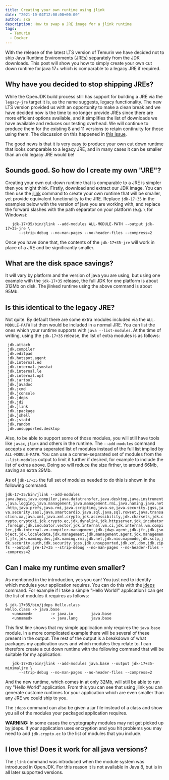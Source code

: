 ```yaml
---
title: Creating your own runtime using jlink
date: "2021-10-04T12:00:00+00:00"
author: sxa
description: How to swap a JRE image for a jlink runtime
tags:
  - Temurin
  - Docker
---
```


With the release of the latest LTS version of Temurin we have decided not to ship Java Runtime Environments (JREs) separately from the JDK downloads.
This post will show you how to simply create your own cut down runtime for java 17+ which is comparable to a legacy JRE if required.

## Why have you decided to stop shipping JREs?

While the OpenJDK build process still has support for building a JRE via the
`legacy-jre` target it is, as the name suggests, legacy functionality.  The
new LTS version provided us with an opportunity to make a clean break and we
have decided now is the time to no longer provide JREs since there are more
efficient options available, and it simplifies the list of downloads we have
available and reduces our testing overhead.  We will continue to produce
them for the existing 8 and 11 versions to retain continuity for those using
them.  The discussion on this happened in
[this issue](https://github.com/adoptium/temurin-build/issues/2683).

The good news is that it is very easy to produce your own cut down runtime
that looks comparable to a legacy JRE, and in many cases it can be smaller than
an old legacy JRE would be!

## Sounds good. So how do I create my own "JRE"?

Creating your own cut-down runtime that is comparable to a JRE is simpler
then you might think.  Firstly, download and extract our JDK image.  You can
then use the
[jlink](https://docs.oracle.com/en/java/javase/17/docs/specs/man/jlink.html)
command to create your own runtime that will be smaller, yet provide
equivalent functionality to the JRE.  Replace `jdk-17+35` in the examples
below with the version of java you are working with, and replace the forward
slashes with the path separator on your platform (e.g.  `\` for Windows):

```
   jdk-17+35/bin/jlink --add-modules ALL-MODULE-PATH --output jdk-17+35-jre \
      --strip-debug --no-man-pages --no-header-files --compress=2
```

Once you have done that, the contents of the `jdk-17+35-jre` will work in
place of a JRE and be significantly smaller.

## What are the disk space savings?

It will vary by platform and the version of java you are using, but using
one example with the `jdk-17+35` release, the full JDK for one platform is
about 312Mb on disk.  The jlinked runtime using the above command is about
95Mb.

## Is this identical to the legacy JRE?

Not quite. By default there are some extra modules included via the
`ALL-MODULE-PATH` list then would be included in a normal JRE. You can list
the ones which your runtime supports with `java --list-modules`. At the time
of writing, using the `jdk-17+35` release, the list of extra modules is as
follows:

```
 jdk.attach
 jdk.compiler
 jdk.editpad
 jdk.hotspot.agent
 jdk.internal.ed
 jdk.internal.jvmstat
 jdk.internal.le
 jdk.internal.opt
 jdk.jartool
 jdk.javadoc
 jdk.jcmd
 jdk.jconsole
 jdk.jdeps
 jdk.jdi
 jdk.jlink
 jdk.jpackage
 jdk.jshell
 jdk.jstatd
 jdk.random
 jdk.unsupported.desktop
```

Also, to be able to support some of those modules, you will still have tools
like `javac`, `jlink` and others in the runtime. The `--add-modules` command accepts a comma seperated list of modules
instead of the full list implied by `ALL-MODULE-PATH`. You can use a
comme-separated set of modules from the `--list-modules` output to limit it
further if desired, for example to include the list of extras above. Doing
so will reduce the size firther, to around 66Mb, saving an extra 29Mb.

As of `jdk-17+35` the full set of modules needed to do this is shown in the
following command:

`jdk-17+35/bin/jlink --add-modules java.base,java.compiler,java.datatransfer,java.desktop,java.instrument,java.logging,java.management,java.management.rmi,java.naming,java.net.http,java.prefs,java.rmi,java.scripting,java.se,java.security.jgss,java.security.sasl,java.smartcardio,java.sql,java.sql.rowset,java.transaction.xa,java.xml,java.xml.crypto,jdk.accessibility,jdk.charsets,jdk.crypto.cryptoki,jdk.crypto.ec,jdk.dynalink,jdk.httpserver,jdk.incubator.foreign,jdk.incubator.vector,jdk.internal.vm.ci,jdk.internal.vm.compiler,jdk.internal.vm.compiler.management,jdk.jdwp.agent,jdk.jfr,jdk.jsobject,jdk.localedata,jdk.management,jdk.management.agent,jdk.management.jfr,jdk.naming.dns,jdk.naming.rmi,jdk.net,jdk.nio.mapmode,jdk.sctp,jdk.security.auth,jdk.security.jgss,jdk.unsupported,jdk.xml.dom,jdk.zipfs --output jre-17+35 --strip-debug --no-man-pages --no-header-files --compress=2`

## Can I make my runtime even smaller?

As mentioned in the introduction, yes you can!  You just ned to identify which modules your
application requires.  You can do this with the
[jdeps](https://docs.oracle.com/en/java/javase/17/docs/specs/man/jdeps.html)
command.  For example if I take a simple "Hello World!" application I can
get the list of modules it requires as follows:

```
$ jdk-17+35/bin/jdeps Hello.class
Hello.class -> java.base
   <unnamed>        -> java.io        java.base
   <unnamed>        -> java.lang      java.base
```

This first line shows that my simple application only requires the
`java.base` module.  In a more complicated example there will be several of
these present in the output.  The rest of the output is a breakdown of what
packages my application uses and which modules they relate to.  I can
therefore create a cut down runtime with the following command that will be
suitable for my application:

```
   jdk-17+35/bin/jlink --add-modules java.base --output jdk-17+35-minimaljre \
      --strip-debug --no-man-pages --no-header-files --compress=2
```

And the new runtime, which comes in at only 32Mb, will still be able to run
my "Hello World" application.  From this you can see that using jlink you
can generate custome runtimes for your application which are even smaller
than any JRE we could ship to you.

The `jdeps` command can also be given a jar file instead of a class and show
you all of the modules your packaged application requires.

**WARNING:** In some cases the cryptography modules may not get picked up by
jdeps. If your application uses encryption and you hit problems you may need
to add `jdk.crypto.ec` to the list of modules that you include.

## I love this! Does it work for all java versions?

The `jlink` command was introduced when the module system was introduced in
OpenJDK. For this reason it is not available in Java 8, but is in all later
supported versions.